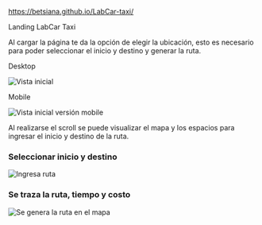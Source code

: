 https://betsiana.github.io/LabCar-taxi/

Landing LabCar Taxi

Al cargar la página te da la opción de elegir la ubicación, esto es necesario para poder seleccionar el inicio y destino y generar la ruta.

Desktop

![Vista inicial](https://github.com/betsiana/LabCar-taxi/blob/master/readme/head.jpg)

Mobile

![Vista inicial versión mobile](https://github.com/betsiana/LabCar-taxi/blob/master/readme/m-head.jpg)

Al realizarse el scroll se puede visualizar el mapa y los espacios para ingresar el inicio y destino de la ruta.

<h3>Seleccionar inicio y destino</h3>

![Ingresa ruta](https://github.com/betsiana/LabCar-taxi/blob/master/readme/1.jpg)

<h3>Se traza la ruta, tiempo y costo</h3>

![Se genera la ruta en el mapa](https://github.com/betsiana/LabCar-taxi/blob/master/readme/2.jpg)
